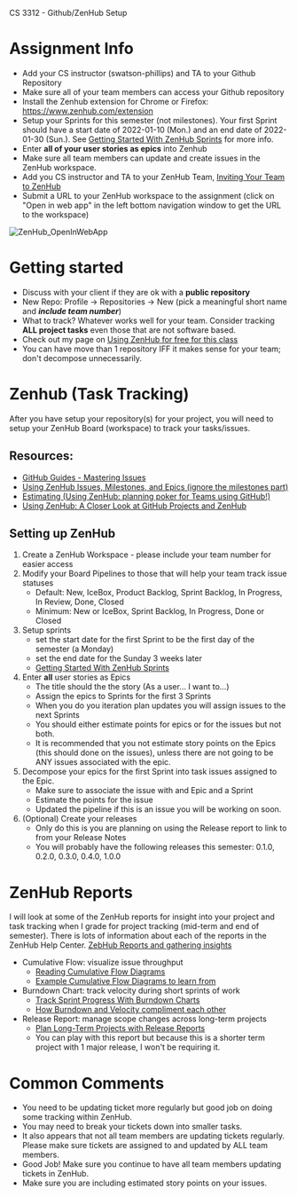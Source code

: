 CS 3312 - Github/ZenHub Setup
# Assignment Info
* Add your CS instructor (swatson-phillips) and TA to your Github Repository
* Make sure all of your team members can access your Github repository
* Install the Zenhub extension for Chrome or Firefox: https://www.zenhub.com/extension
* Setup your Sprints for this semester (not milestones). Your first Sprint should have a start date of 2022-01-10 (Mon.) and an end date of 2022-01-30 (Sun.). See [Getting Started With ZenHub Sprints](https://help.zenhub.com/support/solutions/articles/43000616465-getting-started-with-zenhub-sprints) for more info.
* Enter **all of your user stories as epics** into Zenhub
* Make sure all team members can update and create issues in the ZenHub workspace.
* Add you CS instructor and TA to your ZenHub Team, [Inviting Your Team to ZenHub](https://help.zenhub.com/support/solutions/articles/43000035792-inviting-your-team-to-zenhub)
* Submit a URL to your ZenHub workspace to the assignment
(click on "Open in web app" in the left bottom navigation window to get the URL to the workspace)

![ZenHub_OpenInWebApp](https://user-images.githubusercontent.com/49889272/150419838-9013e2f2-dc26-4348-b622-ebe519e083ed.png)

# Getting started
* Discuss with your client if they are ok with a **public repository**
* New Repo: Profile -> Repositories -> New (pick a meaningful short name and ***include team number***)
* What to track? Whatever works well for your team. Consider tracking **ALL  project tasks** even those that are not software based.
* Check out my page on [Using ZenHub for free for this class](https://github.com/swatson-phillips/GT-CS-3312-WP/blob/master/HowTos/Using%20Github%20and%20ZenHub%20for%20CS%203312.md)
* You can have move than 1 repository IFF it makes sense for your team; don't decompose unnecessarily.

# Zenhub (Task Tracking)
After you have setup your repository(s) for your project, you will need to setup your ZenHub Board (workspace) to track your tasks/issues.
## Resources:
* [GitHub Guides - Mastering Issues](https://guides.github.com/features/issues/)
* [Using ZenHub Issues, Milestones, and Epics (ignore the milestones part)](https://www.youtube.com/watch?v=tJ375ju3xTc)
* [Estimating (Using ZenHub: planning poker for Teams using GitHub!)](https://www.youtube.com/watch?v=4_oSM3iKAKc)
* [Using ZenHub: A Closer Look at GitHub Projects and ZenHub](https://youtu.be/dMG_-551xV4)

## Setting up ZenHub
1. Create a ZenHub Workspace - please include your team number for easier access
2. Modify your Board Pipelines to those that will help your team track issue statuses
    * Default: New, IceBox, Product Backlog, Sprint Backlog, In Progress, In Review, Done, Closed
    * Minimum: New or IceBox, Sprint Backlog, In Progress, Done or Closed
3. Setup sprints
    * set the start date for the first Sprint to be the first day of the semester (a Monday)
    * set the end date for the Sunday 3 weeks later
    * [Getting Started With ZenHub Sprints](https://help.zenhub.com/support/solutions/articles/43000616465-getting-started-with-zenhub-sprints)
4. Enter **all** user stories as Epics
    * The title should the the story (As a user... I want to...)
    * Assign the epics to Sprints for the first 3 Sprints
    * When you do you iteration plan updates you will assign issues to the next Sprints
    * You should either estimate points for epics or for the issues but not both.
    * It is recommended that you not estimate story points on the Epics (this should done on the issues), unless there are not going to be ANY issues associated with the epic.
5. Decompose your epics for the first Sprint into task issues assigned to the Epic.
    * Make sure to associate the issue with and Epic and a Sprint
    * Estimate the points for the issue
    * Updated the pipeline if this is an issue you will be working on soon.
6. (Optional) Create your releases
    * Only do this is you are planning on using the Release report to link to from your Release Notes
    * You will probably have the following releases this semester: 0.1.0, 0.2.0, 0.3.0, 0.4.0, 1.0.0

# ZenHub Reports
I will look at some of the ZenHub reports for insight into your project and task tracking when I grade for project tracking (mid-term and end of semester). There is lots of information about each of the reports in the ZenHub Help Center. [ZebHub Reports and gathering insights](https://help.zenhub.com/support/solutions/43000042876)
* Cumulative Flow: visualize issue throughput
    * [Reading Cumulative Flow Diagrams](https://help.zenhub.com/support/solutions/articles/43000038850-reading-cumulative-flow-diagrams)
    * [Example Cumulative Flow Diagrams to learn from](https://help.zenhub.com/support/solutions/articles/43000469850-example-cumulative-flow-diagrams-to-learn-from)
* Burndown Chart: track velocity during short sprints of work
    * [Track Sprint Progress With Burndown Charts](https://help.zenhub.com/support/solutions/articles/43000010356-track-sprint-progress-with-burndown-charts)
    * [How Burndown and Velocity compliment each other](https://help.zenhub.com/support/solutions/articles/43000483134-how-burndown-and-velocity-compliment-each-other)
* Release Report: manage scope changes across long-term projects
    * [Plan Long-Term Projects with Release Reports](https://help.zenhub.com/support/solutions/articles/43000010359-plan-long-term-projects-with-release-reports)
    * You can play with this report but because this is a shorter term project with 1 major release, I won't be requiring it.

# Common Comments
* You need to be updating ticket more regularly but good job on doing some tracking within ZenHub.
* You may need to break your tickets down into smaller tasks.
* It also appears that not all team members are updating tickets regularly. Please make sure tickets are assigned to and updated by ALL team members.
* Good Job! Make sure you continue to have all team members updating tickets in ZenHub.
* Make sure you are including estimated story points on your issues.

